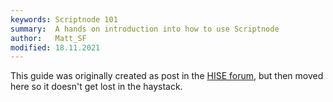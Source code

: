 ```yaml
---
keywords: Scriptnode 101
summary:  A hands on introduction into how to use Scriptnode
author:   Matt_SF
modified: 18.11.2021
---
```

  
This guide was originally created as post in the [HISE forum](https://forum.hise.audio/topic/4952/scripnode-101), but then moved here so it doesn't get lost in the haystack.

